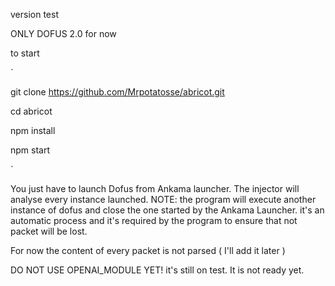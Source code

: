 version test

ONLY DOFUS 2.0 for now

to start 

`

git clone https://github.com/Mrpotatosse/abricot.git

cd abricot

npm install

npm start

`

You just have to launch Dofus from Ankama launcher. The injector will analyse every instance launched.
NOTE: the program will execute another instance of dofus and close the one started by the Ankama Launcher.
it's an automatic process and it's required by the program to ensure that not packet will be lost.

For now the content of every packet is not parsed ( I'll add it later )

DO NOT USE OPENAI_MODULE YET! it's still on test. It is not ready yet.